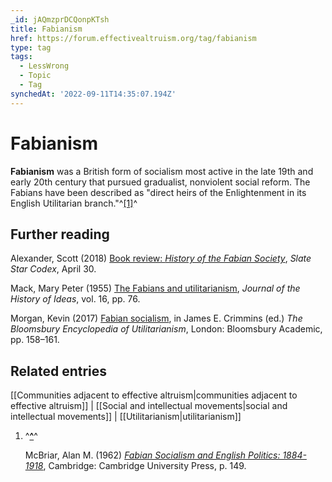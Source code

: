 ```yaml
---
_id: jAQmzprDCQonpKTsh
title: Fabianism
href: https://forum.effectivealtruism.org/tag/fabianism
type: tag
tags:
  - LessWrong
  - Topic
  - Tag
synchedAt: '2022-09-11T14:35:07.194Z'
---
```

# Fabianism

**Fabianism** was a British form of socialism most active in the late 19th and early 20th century that pursued gradualist, nonviolent social reform. The Fabians have been described as "direct heirs of the Enlightenment in its English Utilitarian branch."^[\[1\]](#fnsnnyjoagqfm)^

Further reading
---------------

Alexander, Scott (2018) [Book review: *History of the Fabian Society*](https://slatestarcodex.com/2018/04/30/book-review-history-of-the-fabian-society/), *Slate Star Codex*, April 30.

Mack, Mary Peter (1955) [The Fabians and utilitarianism](http://doi.org/10.2307/2707528), *Journal of the History of Ideas*, vol. 16, pp. 76.

Morgan, Kevin (2017) [Fabian socialism](https://www.bloomsburycollections.com/book/the-bloomsbury-encyclopedia-of-utilitarianism), in James E. Crimmins (ed.) *The Bloomsbury Encyclopedia of Utilitarianism*, London: Bloomsbury Academic, pp. 158–161.

Related entries
---------------

[[Communities adjacent to effective altruism|communities adjacent to effective altruism]] | [[Social and intellectual movements|social and intellectual movements]] | [[Utilitarianism|utilitarianism]]

1.  ^**[^](#fnrefsnnyjoagqfm)**^
    
    McBriar, Alan M. (1962) [*Fabian Socialism and English Politics: 1884-1918*](https://en.wikipedia.org/wiki/Special:BookSources/9780521093514), Cambridge: Cambridge University Press, p. 149.